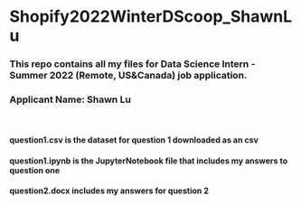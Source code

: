 # Shopify2022WinterDScoop_ShawnLu
### This repo contains all my files for Data Science Intern - Summer 2022 (Remote, US&Canada) job application.
### Applicant Name: Shawn Lu

<br>

#### question1.csv is the dataset for question 1 downloaded as an csv

#### question1.ipynb is the JupyterNotebook file that includes my answers to question one

#### question2.docx includes my answers for question 2
